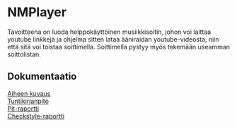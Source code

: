 # NMPlayer

Tavoitteena on luoda helppokäyttöinen musiikkisoitin, johon voi laittaa youtube linkkejä ja ohjelma sitten lataa ääniraidan youtube-videosta, niin että sitä voi toistaa soittimella. Soittimella pystyy myös tekemään useamman soittolistan.

## Dokumentaatio
[Aiheen kuvaus](dokumentaatio/aiheenKuvausJaRakenne.md)  
[Tuntikirjanpito](dokumentaatio/tuntikirjanpito.md)  
[Pit-raportti](https://htmlpreview.github.io/?https://github.com/Rsl1122/NMPlayer/blob/master/dokumentaatio/pit/index.html)  
[Checkstyle-raportti](https://htmlpreview.github.io/?https://github.com/Rsl1122/NMPlayer/blob/master/dokumentaatio/checkstyle/checkstyle.html)
